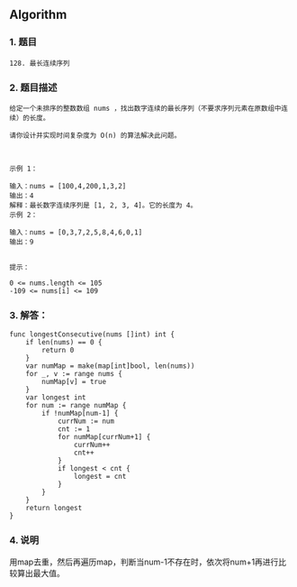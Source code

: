 ## Algorithm
### 1. 题目
```
128. 最长连续序列
```
### 2. 题目描述
```
给定一个未排序的整数数组 nums ，找出数字连续的最长序列（不要求序列元素在原数组中连续）的长度。

请你设计并实现时间复杂度为 O(n) 的算法解决此问题。

 

示例 1：

输入：nums = [100,4,200,1,3,2]
输出：4
解释：最长数字连续序列是 [1, 2, 3, 4]。它的长度为 4。
示例 2：

输入：nums = [0,3,7,2,5,8,4,6,0,1]
输出：9
 

提示：

0 <= nums.length <= 105
-109 <= nums[i] <= 109
```

### 3. 解答：
```golang
func longestConsecutive(nums []int) int {
	if len(nums) == 0 {
		return 0
	}
	var numMap = make(map[int]bool, len(nums))
	for _, v := range nums {
		numMap[v] = true
	}
	var longest int
	for num := range numMap {
		if !numMap[num-1] {
			currNum := num
			cnt := 1
			for numMap[currNum+1] {
				currNum++
				cnt++
			}
			if longest < cnt {
				longest = cnt
			}
		}
	}
	return longest
}
```
### 4. 说明
用map去重，然后再遍历map，判断当num-1不存在时，依次将num+1再进行比较算出最大值。